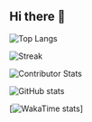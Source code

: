 ## Hi there 👋

![Top Langs](https://github-readme-stats.vercel.app/api/top-langs/?username=christopherbauer&layout=compact)

![Streak](https://github-readme-streak-stats.herokuapp.com/?user=christopherbauer&theme=onedark)

![Contributor Stats](https://github-contributor-stats.vercel.app/api?username=christopherbauer&limit=5&theme=onedark&combine_all_yearly_contributions=true)

![GitHub stats](https://github-readme-stats.vercel.app/api?username=christopherbauer&show_icons=true&theme=onedark)

[![WakaTime stats](https://github-readme-stats.vercel.app/api/wakatime?username=christopherbauer)]

<!--
**christopherbauer/christopherbauer** is a ✨ _special_ ✨ repository because its `README.md` (this file) appears on your GitHub profile.

Here are some ideas to get you started:

- 🔭 I’m currently working on ...
- 🌱 I’m currently learning ...
- 👯 I’m looking to collaborate on ...
- 🤔 I’m looking for help with ...
- 💬 Ask me about ...
- 📫 How to reach me: ...
- 😄 Pronouns: ...
- ⚡ Fun fact: ...
-->
